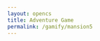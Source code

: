 ```yaml
---
layout: opencs
title: Adventure Game
permalink: /gamify/mansion5
---
```


<div id="gameContainer">
    <div id="promptDropDown" class="promptDropDown" style="z-index: 9999"></div>
    <canvas id='gameCanvas'></canvas>
</div>

<script type="module">
    // Adnventure Game assets locations
    import Game from "{{site.baseurl}}/assets/js/mansionGame/GameEngine/Game.js";
    import MansionLevel5 from "{{site.baseurl}}/assets/js/mansionGame/mansionLevel5.js";
    import { pythonURI, javaURI, fetchOptions } from '{{site.baseurl}}/assets/js/api/config.js';

    // Web Server Environment data
	
    const environment = {
        path:"{{site.baseurl}}",
        pythonURI: pythonURI,
        javaURI: javaURI,
        fetchOptions: fetchOptions,
        gameContainer: document.getElementById("gameContainer"),
        gameCanvas: document.getElementById("gameCanvas"),
        gameLevelClasses: [MansionLevel5]

    }
    // Launch Adventure Game
    Game.main(environment);
</script>
